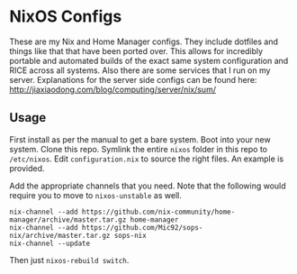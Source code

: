 # NixOS Configs

These are my Nix and Home Manager configs. They include dotfiles and things like
that that have been ported over. This allows for incredibly portable and
automated builds of the exact same system configuration and RICE across all
systems.
Also there are some services that I run on my server.
Explanations for the server side configs can be found here: http://jiaxiaodong.com/blog/computing/server/nix/sum/

## Usage

First install as per the manual to get a bare system.
Boot into your new system.
Clone this repo.
Symlink the entire `nixos` folder in this repo to `/etc/nixos`.
Edit `configuration.nix` to source the right files.
An example is provided.

Add the appropriate channels that you need.
Note that the following would require you to move to `nixos-unstable` as well.
```
nix-channel --add https://github.com/nix-community/home-manager/archive/master.tar.gz home-manager
nix-channel --add https://github.com/Mic92/sops-nix/archive/master.tar.gz sops-nix
nix-channel --update
```

Then just `nixos-rebuild switch`.
